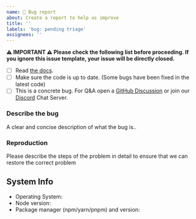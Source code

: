 ```yaml
---
name: 🐛 Bug report
about: Create a report to help us improve
title: ''
labels: 'bug: pending triage'
assignees: ''
---
```


<!--
抱歉，您遇到了一个错误。感谢您抽出宝贵的时间进行举报！

请尽可能填写以下模板。

Ouch, sorry you’ve run into a bug.  Thank for taking the time to report it!

Please fill in as much of the template below as you’re able.

P.S. have you seen our support and contributing docs?
-->

**⚠️ IMPORTANT ⚠️ Please check the following list before proceeding. If you ignore this issue template, your issue will be directly closed.**

- [ ] Read [the docs](https://anncwb.github.io/vue-wecoding-admin-doc/).
- [ ] Make sure the code is up to date. (Some bugs have been fixed in the latest code)
- [ ] This is a concrete bug. For Q&A open a [GitHub Discussion](https://github.com/anncwb/vue-wecoding-admin/discussions) or join our [Discord](https://discord.gg/8GuAdwDhj6) Chat Server.

### Describe the bug

A clear and concise description of what the bug is..

### Reproduction

Please describe the steps of the problem in detail to ensure that we can restore the correct problem

## System Info

- Operating System:
- Node version:
- Package manager (npm/yarn/pnpm) and version:
